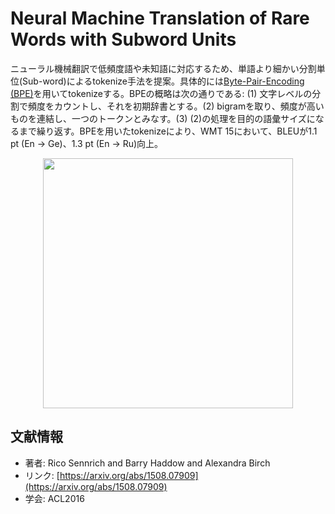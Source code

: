 # Neural Machine Translation of Rare Words with Subword Units

ニューラル機械翻訳で低頻度語や未知語に対応するため、単語より細かい分割単位(Sub-word)によるtokenize手法を提案。具体的には[Byte-Pair-Encoding (BPE)]([https://ja.wikipedia.org/wiki/%E3%83%90%E3%82%A4%E3%83%88%E5%AF%BE%E7%AC%A6%E5%8F%B7%E5%8C%96](https://ja.wikipedia.org/wiki/バイト対符号化))を用いてtokenizeする。BPEの概略は次の通りである: (1) 文字レベルの分割で頻度をカウントし、それを初期辞書とする。(2) bigramを取り、頻度が高いものを連結し、一つのトークンとみなす。(3) (2)の処理を目的の語彙サイズになるまで繰り返す。BPEを用いたtokenizeにより、WMT 15において、BLEUが1.1 pt (En → Ge)、1.3 pt (En → Ru)向上。 

<p align="center">
<img src=https://user-images.githubusercontent.com/53220859/63146805-2a7bc700-c037-11e9-9b26-61228d81d1bc.png width=400pt>
</p>


## 文献情報
- 著者: Rico Sennrich and Barry Haddow and Alexandra Birch
- リンク: [https://arxiv.org/abs/1508.07909](https://arxiv.org/abs/1508.07909)
- 学会: ACL2016
